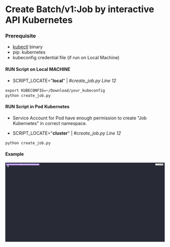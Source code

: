 # Create Batch/v1:Job by interactive API Kubernetes

### Prerequisite
  - [kubectl](https://kubernetes.io/docs/tasks/tools/install-kubectl-linux/) binary
  - pip: kubernetes
  - kubeconfig credential file (if run on Local Machine)

#### RUN Script on Local MACHINE
- SCRIPT_LOCATE="**local**" | #*create_job.py Line 12*
```
export KUBECONFIG=~/Download/your_kubeconfig
python create_job.py
```

#### RUN Script in Pod Kubernetes
- Service Account for Pod have enough permission to create "Job Kubernetes" in correct namespace.

- SCRIPT_LOCATE="**cluster**" | #*create_job.py Line 12*

```
python create_job.py
```

#### Example
![Example](https://raw.githubusercontent.com/ngoctp27/sample/develop/k8s_api_create_job/images/k8sapi_create_job.gif)